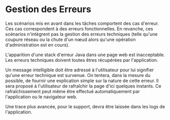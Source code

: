 # Gestion des Erreurs

Les scénarios mis en avant dans les tâches comportent des cas d'erreur.  
Ces cas correspondent à des erreurs fonctionnelles. En revanche, ces scénarios n'intègrent pas la gestion des erreurs techniques \(telle qu'une coupure réseau ou la chute d'un nœud alors qu'une opération d'administration est en cours\).

L'apparition d'une stack d'erreur Java dans une page web est inacceptable.  
Les erreurs techniques doivent toutes êtres récupérées par l'application.

Un message intelligible doit être adressé à l'utilisateur pour lui signifier qu'une erreur technique est survenue. On tentera, dans la mesure du possible, de fournir une explication simple sur la nature de cette erreur. Il sera proposé à l'utilisateur de rafraîchir la page d'ici quelques instants. Ce rafraîchissement peut même être effectué automatiquement par l'application ou le navigateur web.

Une trace plus avancée, pour le support, devra être laissée dans les logs de l'application.

